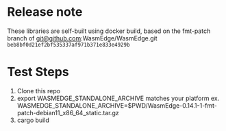 # Release note

These libraries are self-built using docker build, based on the fmt-patch branch of git@github.com:WasmEdge/WasmEdge.git `beb8bf0d21ef2bf535337af971b371e833e4929b`

# Test Steps

1. Clone this repo
2. export WASMEDGE_STANDALONE_ARCHIVE matches your platform
  ex. WASMEDGE_STANDALONE_ARCHIVE=$PWD/WasmEdge-0.14.1-1-fmt-patch-debian11_x86_64_static.tar.gz
3. cargo build
